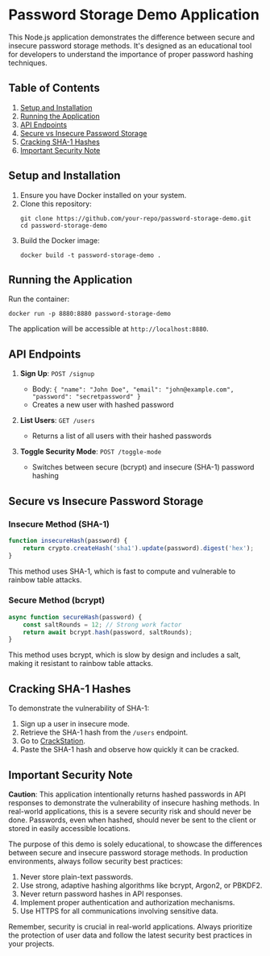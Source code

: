 # Password Storage Demo Application

This Node.js application demonstrates the difference between secure and insecure password storage methods. It's designed as an educational tool for developers to understand the importance of proper password hashing techniques.

## Table of Contents

1. [Setup and Installation](#setup-and-installation)
2. [Running the Application](#running-the-application)
3. [API Endpoints](#api-endpoints)
4. [Secure vs Insecure Password Storage](#secure-vs-insecure-password-storage)
5. [Cracking SHA-1 Hashes](#cracking-sha-1-hashes)
6. [Important Security Note](#important-security-note)

## Setup and Installation

1. Ensure you have Docker installed on your system.
2. Clone this repository:
   ```
   git clone https://github.com/your-repo/password-storage-demo.git
   cd password-storage-demo
   ```
3. Build the Docker image:
   ```
   docker build -t password-storage-demo .
   ```

## Running the Application

Run the container:

```
docker run -p 8880:8880 password-storage-demo
```

The application will be accessible at `http://localhost:8880`.

## API Endpoints

1. **Sign Up**: `POST /signup`
   - Body: `{ "name": "John Doe", "email": "john@example.com", "password": "secretpassword" }`
   - Creates a new user with hashed password

2. **List Users**: `GET /users`
   - Returns a list of all users with their hashed passwords

3. **Toggle Security Mode**: `POST /toggle-mode`
   - Switches between secure (bcrypt) and insecure (SHA-1) password hashing

## Secure vs Insecure Password Storage

### Insecure Method (SHA-1)

```javascript
function insecureHash(password) {
    return crypto.createHash('sha1').update(password).digest('hex');
}
```

This method uses SHA-1, which is fast to compute and vulnerable to rainbow table attacks.

### Secure Method (bcrypt)

```javascript
async function secureHash(password) {
    const saltRounds = 12; // Strong work factor
    return await bcrypt.hash(password, saltRounds);
}
```

This method uses bcrypt, which is slow by design and includes a salt, making it resistant to rainbow table attacks.

## Cracking SHA-1 Hashes

To demonstrate the vulnerability of SHA-1:

1. Sign up a user in insecure mode.
2. Retrieve the SHA-1 hash from the `/users` endpoint.
3. Go to [CrackStation](https://crackstation.net/).
4. Paste the SHA-1 hash and observe how quickly it can be cracked.

## Important Security Note

**Caution**: This application intentionally returns hashed passwords in API responses to demonstrate the vulnerability of insecure hashing methods. In real-world applications, this is a severe security risk and should never be done. Passwords, even when hashed, should never be sent to the client or stored in easily accessible locations.

The purpose of this demo is solely educational, to showcase the differences between secure and insecure password storage methods. In production environments, always follow security best practices:

1. Never store plain-text passwords.
2. Use strong, adaptive hashing algorithms like bcrypt, Argon2, or PBKDF2.
3. Never return password hashes in API responses.
4. Implement proper authentication and authorization mechanisms.
5. Use HTTPS for all communications involving sensitive data.

Remember, security is crucial in real-world applications. Always prioritize the protection of user data and follow the latest security best practices in your projects.